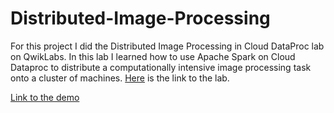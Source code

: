 # Distributed-Image-Processing
For this project I did the Distributed Image Processing in Cloud DataProc lab on QwikLabs. In this lab I learned how to use Apache Spark on Cloud Dataproc to distribute a computationally intensive image processing task onto a cluster of machines. [Here](https://www.qwiklabs.com/focuses/3357?catalog_rank=%7B%22rank%22%3A9%2C%22num_filters%22%3A0%2C%22has_search%22%3Atrue%7D&parent=catalog&search_id=4914241) is the link to the lab.

[Link to the demo](https://www.youtube.com/watch?v=ZREpVuBuGj4&feature=youtu.be)


